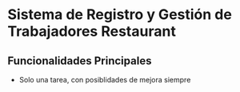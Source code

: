 # Sistema de Registro y Gestión de Trabajadores Restaurant

## Funcionalidades Principales
- Solo una tarea, con posiblidades de mejora siempre
